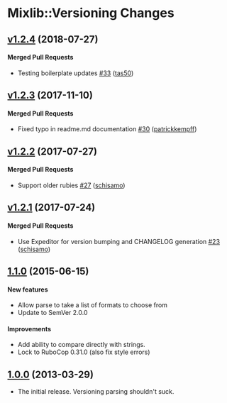 # Mixlib::Versioning Changes

<!-- latest_release 1.2.4 -->
## [v1.2.4](https://github.com/chef/mixlib-versioning/tree/v1.2.4) (2018-07-27)

#### Merged Pull Requests
- Testing boilerplate updates [#33](https://github.com/chef/mixlib-versioning/pull/33) ([tas50](https://github.com/tas50))
<!-- latest_release -->

## [v1.2.3](https://github.com/chef/mixlib-versioning/tree/v1.2.3) (2017-11-10)

#### Merged Pull Requests
- Fixed typo in readme.md documentation [#30](https://github.com/chef/mixlib-versioning/pull/30) ([patrickkempff](https://github.com/patrickkempff))

## [v1.2.2](https://github.com/chef/mixlib-versioning/tree/v1.2.2) (2017-07-27)

#### Merged Pull Requests
- Support older rubies [#27](https://github.com/chef/mixlib-versioning/pull/27) ([schisamo](https://github.com/schisamo))

## [v1.2.1](https://github.com/chef/mixlib-versioning/tree/v1.2.1) (2017-07-24)

#### Merged Pull Requests
- Use Expeditor for version bumping and CHANGELOG generation [#23](https://github.com/chef/mixlib-versioning/pull/23) ([schisamo](https://github.com/schisamo))

## [1.1.0](https://github.com/chef/mixlib-versioning/tree/v1.1.0) (2015-06-15)

#### New features

* Allow parse to take a list of formats to choose from
* Update to SemVer 2.0.0

#### Improvements

* Add ability to compare directly with strings.
* Lock to RuboCop 0.31.0 (also fix style errors)


## [1.0.0](https://github.com/chef/mixlib-versioning/tree/v1.0.0) (2013-03-29)

* The initial release. Versioning parsing shouldn't suck.